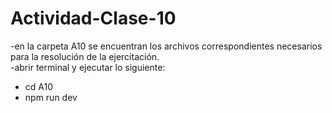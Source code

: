 # Actividad-Clase-10
-en la carpeta A10 se encuentran los archivos correspondientes necesarios para la resolución de la ejercitación.  
-abrir terminal y ejecutar lo siguiente:
- cd A10
- npm run dev
